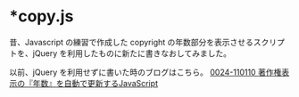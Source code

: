 *copy.js
=======

昔、Javascript の練習で作成した copyright の年数部分を表示させるスクリプトを、jQuery を利用したものに新たに書きなおしてみました。

以前、jQuery を利用せずに書いた時のブログはこちら。
[0024-110110 著作権表示の『年数』を自動で更新するJavaScript](http://blog.livedoor.jp/mzmjp/archives/51665652.html)
